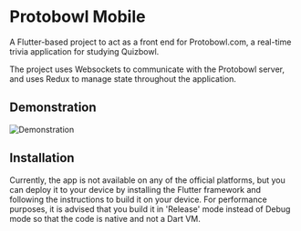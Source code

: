 # Protobowl Mobile

A Flutter-based project to act as a front end for Protobowl.com, a real-time trivia application
for studying Quizbowl.

The project uses Websockets to communicate with the Protobowl server, and uses Redux to manage
state throughout the application.

## Demonstration

![Demonstration](https://gph.is/g/ajyX6W8)

## Installation

Currently, the app is not available on any of the official platforms, but you can deploy it to your device by installing the Flutter framework and following the instructions to build it on your device. For performance purposes, it is advised that you build it in 'Release' mode instead of Debug mode so that the code is native and not a Dart VM. 
